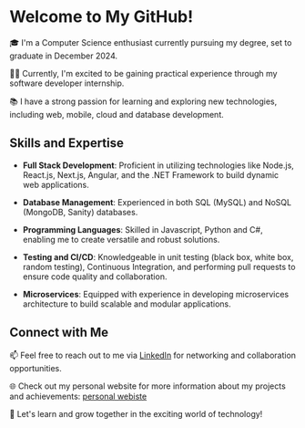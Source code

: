 # Welcome to My GitHub!

🎓 I'm a Computer Science enthusiast currently pursuing my degree, set to graduate in December 2024.

👨‍💻 Currently, I'm excited to be gaining practical experience through my software developer internship.

📚 I have a strong passion for learning and exploring new technologies, including web, mobile, cloud and database development.

## Skills and Expertise

- **Full Stack Development**: Proficient in utilizing technologies like Node.js, React.js, Next.js, Angular, and the .NET Framework to build dynamic web applications.

- **Database Management**: Experienced in both SQL (MySQL) and NoSQL (MongoDB, Sanity) databases.

- **Programming Languages**: Skilled in Javascript, Python and C#, enabling me to create versatile and robust solutions.

- **Testing and CI/CD**: Knowledgeable in unit testing (black box, white box, random testing), Continuous Integration, and performing pull requests to ensure code quality and collaboration.

- **Microservices**: Equipped with experience in developing microservices architecture to build scalable and modular applications.

## Connect with Me

📫 Feel free to reach out to me via [LinkedIn](https://www.linkedin.com/in/raymondjsales) for networking and collaboration opportunities.

🌐 Check out my personal website for more information about my projects and achievements: [personal webiste](https://rayjsales.github.io/)

🌱 Let's learn and grow together in the exciting world of technology!
